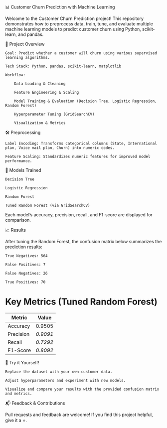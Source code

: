📊 Customer Churn Prediction with Machine Learning

Welcome to the Customer Churn Prediction project! This repository demonstrates how to preprocess data, train, tune, and evaluate multiple machine learning models to predict customer churn using Python, scikit-learn, and pandas.

🚀 Project Overview

    Goal: Predict whether a customer will churn using various supervised learning algorithms.

    Tech Stack: Python, pandas, scikit-learn, matplotlib

    Workflow:

        Data Loading & Cleaning

        Feature Engineering & Scaling

        Model Training & Evaluation (Decision Tree, Logistic Regression, Random Forest)

        Hyperparameter Tuning (GridSearchCV)

        Visualization & Metrics


🛠️ Preprocessing

    Label Encoding: Transforms categorical columns (State, International plan, Voice mail plan, Churn) into numeric codes.

    Feature Scaling: Standardizes numeric features for improved model performance.

🤖 Models Trained

    Decision Tree

    Logistic Regression

    Random Forest

    Tuned Random Forest (via GridSearchCV)

Each model’s accuracy, precision, recall, and F1-score are displayed for comparison.

📈 Results

After tuning the Random Forest, the confusion matrix below summarizes the prediction results:

    True Negatives: 564

    False Positives: 7

    False Negatives: 26

    True Positives: 70
    

# Key Metrics (Tuned Random Forest)
| Metric    | Value    |
| --------- | ---------|
| Accuracy  |  0.9505  |
| Precision | *0.9091* |
| Recall    | *0.7292* |
| F1-Score  | *0.8092* |


🌟 Try it Yourself!

    Replace the dataset with your own customer data.

    Adjust hyperparameters and experiment with new models.

    Visualize and compare your results with the provided confusion matrix and metrics.

📬 Feedback & Contributions

Pull requests and feedback are welcome! If you find this project helpful, give it a ⭐️.
